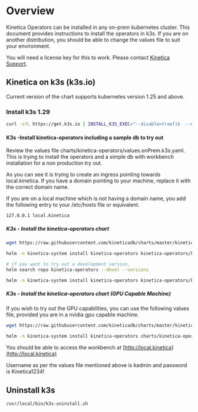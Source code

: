 
# Overview

Kinetica Operators can be installed in any on-prem kubernetes cluster. This document provides instructions to install the operators in k3s. If you are on another distribution, you should be able to change the values file to suit your environment.

You will need a license key for this to work. Please contact [Kinetica Support](support@kinetica.com).

## Kinetica on k3s (k3s.io)

Current version of the chart supports kubernetes version 1.25 and above.

### Install k3s 1.29

```bash
curl -sfL https://get.k3s.io | INSTALL_K3S_EXEC="--disable=traefik  --node-name kinetica-master --token 12345" K3S_KUBECONFIG_OUTPUT=~/.kube/config_k3s K3S_KUBECONFIG_MODE=644 INSTALL_K3S_VERSION=v1.29.1+k3s2 sh -
```


#### K3s -Install kinetica-operators including a sample db to try out

Review the values file charts/kinetica-operators/values.onPrem.k3s.yaml. This is trying to install the operators and a simple db with workbench installation for a non production try out.

As you can see it is trying to create an ingress pointing towards local.kinetica. If you have a domain pointing to your machine, replace it with the correct domain name.

If you are on a local machine which is not having a domain name, you add the following entry to your /etc/hosts file or equivalent.

```text
127.0.0.1 local.kinetica
```

##### K3s - Install the kinetica-operators chart



```bash
wget https://raw.githubusercontent.com/kineticadb/charts/master/kinetica-operators/values.onPrem.k3s.yaml

helm -n kinetica-system install kinetica-operators kinetica-operators/kinetica-operators --create-namespace --values values.onPrem.k3s.yaml --set db.gpudbCluster.license="your_license_key" --set dbAdminUser.password="your_password"

# if you want to try out a development version,
helm search repo kinetica-operators --devel --versions

helm -n kinetica-system install kinetica-operators kinetica-operators/kinetica-operators --create-namespace --values values.onPrem.k3s.yaml --set db.gpudbCluster.license="your_license_key" --set dbAdminUser.password="your_password" --devel --version 7.2.0-2.rc-2

```

##### K3s - Install the kinetica-operators chart (GPU Capable Machine)

If you wish to try out the GPU capabilities, you can use the following values file, provided you are in a nvidia gpu capable machine.

```bash
wget https://raw.githubusercontent.com/kineticadb/charts/master/kinetica-operators/values.onPrem.k3s.gpu.yaml

helm -n kinetica-system install kinetica-operators charts/kinetica-operators/ --create-namespace --values values.onPrem.k3s.gpu.yaml --set db.gpudbCluster.license="your_license_key" --set dbAdminUser.password="your_password"
```

You should be able to access the workbench at [http://local.kinetica](http://local.kinetica)

Username as per the values file mentioned above is kadmin and password is Kinetica1234!

## Uninstall k3s

```bash
/usr/local/bin/k3s-uninstall.sh
```